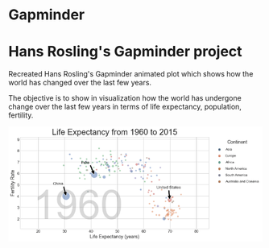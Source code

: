 # Gapminder
Hans Rosling's Gapminder project
================================
Recreated Hans Rosling's Gapminder animated plot which shows how the world has changed over the last few years.

The objective is to show in visualization how the world has undergone change over the last few years in terms of life expectancy, population, fertility.


![Alt Text](https://github.com/JasmineChhotaray/Gapminder/blob/main/Final_Animated_Output.gif)
